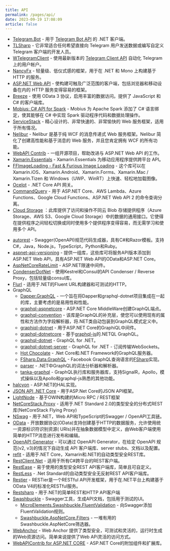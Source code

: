 ```yaml
---
title: API
permalink: /pages/api/
date: 2023-09-19 17:08:09
article: false
---
```

- [Telegram.Bot](https://github.com/TelegramBots/Telegram.Bot)  - 用于 [Telegram Bot API](https://core.telegram.org/bots/api)  的 .NET 客户端。 
- [TLSharp](https://github.com/sochix/TLSharp)  - 它非常适合任何希望直接向 Telegram 用户发送数据或编写自定义 Telegram 客户端的开发人员。 
- [WTelegramClient](https://github.com/wiz0u/WTelegramClient)  - 使用最新版本的 [Telegram Client API](https://core.telegram.org/methods)  自动化 Telegram 上的用户帐户。 
- [NancyFx](https://github.com/NancyFx/Nancy)  - 轻量级、低仪式感的框架，用于在 .NET 和 Mono 上构建基于 HTTP 的服务。 
- [ASP.NET Web API](https://dotnet.microsoft.com/apps/aspnet/apis)  - 使构建可触及广泛范围的客户端，包括浏览器和移动设备在内的 HTTP 服务变得容易的框架。 
- [Breeze](https://breeze.github.io/doc-net/)  - 使用 OData 3 协议，启用丰富的数据访问。提供了 JavaScript 和 C# 的客户端库。 
- [Mobius: C# API for Spark](https://github.com/Microsoft/Mobius)  - Mobius 为 Apache Spark 添加了 C# 语言绑定，使其能够在 C# 中实现 Spark 驱动程序代码和数据处理操作。 
- [ServiceStack](https://github.com/ServiceStack/ServiceStack)  - 精心设计的、非常快速的、非常愉快的 Web 服务框架，适用于所有情况。 
- [Nelibur](https://github.com/Nelibur/Nelibur)  - Nelibur 是基于纯 WCF 的消息传递式 Web 服务框架。Nelibur 简化了创建高性能和基于消息的 Web 服务，并且您肯定拥有 WCF 的所有功能。 
- [WebAPI Contrib](https://github.com/WebApiContrib/WebAPIContrib)  - 一组开源项目，帮助改进与 ASP.NET Web API 的工作。 
- [Xamarin.Essentials](https://docs.microsoft.com/en-us/xamarin/essentials/)  - Xamarin.Essentials 为移动应用程序提供跨平台 API。 
- [FFImageLoading - Fast & Furious Image Loading](https://github.com/luberda-molinet/FFImageLoading)  - 这个库可以在 Xamarin.iOS、Xamarin.Android、Xamarin.Forms、Xamarin.Mac / Xamarin.Tizen 和 Windows（UWP、WinRT）上快速、轻松地加载图像。 
- [Ocelot](https://github.com/ThreeMammals/Ocelot)  - .NET Core API 网关。 
- [CommandQuery](https://github.com/hlaueriksson/CommandQuery)  - 用于 ASP.NET Core、AWS Lambda、Azure Functions、Google Cloud Functions、ASP.NET Web API 2 的命令查询分离。 
- [Cloud Storage](https://github.com/managedcode/Storage) ：此库提供了访问和操作不同云 Blob 存储提供程序（Azure Storage、AWS S3、Google Cloud Storage）中的数据的通用接口。它使得在提供程序之间轻松切换或同时使用多个提供程序变得容易，而无需学习和使用多个 API。
* [autorest](https://github.com/Azure/autorest) -  Swagger(OpenAPI)规范代码生成器，具有C#和Razor模板。支持C#，Java，Node.js，TypeScript，Python和Ruby。
* [aspnet-api-versioning](https://github.com/Microsoft/aspnet-api-versioning) - 提供一组库，这些库可将服务API版本添加到ASP.NET Web API，具有ASP.NET Web API的OData和ASP.NET Core。
* [AspNetCoreRateLimit](https://github.com/stefanprodan/AspNetCoreRateLimit) -  ASP.NET限速中间件。
* [CondenserDotNet](https://github.com/Drawaes/CondenserDotNet) - 使用Kestrel和Consul的API Condenser / Reverse Proxy，包括轻量级consul库。
* [Flurl](https://github.com/tmenier/Flurl) - 适用于.NET的Fluent URL构建器和可测试的HTTP。
* GraphQL
  * [Dapper.GraphQL](https://github.com/landmarkhw/Dapper.GraphQL) - 一个旨在将Dapper和graphql-dotnet项目集成在一起的库，主要考虑的是易用性和性能。
  * [graphql-aspnetcore](https://github.com/JuergenGutsch/graphql-aspnetcore) -  ASP.NET Core MiddleWare创建GraphQL端点。
  * [graphql-convention](https://github.com/graphql-dotnet/conventions) - 该库是GraphQL的补充层，使您可以使用现有的属性和方法作为字段解析器，将.NET类自动包装到GraphQL模式定义中。
  * [graphiql-dotnet](https://github.com/JosephWoodward/graphiql-dotnet) - 用于ASP.NET Core的GraphiQL中间件。
  * [graphql-dotnetcore](https://github.com/mkmarek/graphql-dotnetcore) - 基于[graphql-js](https://github.com/graphql/graphql-js)的.NETQL GraphQL。
  * [graphql-dotnet](https://github.com/graphql-dotnet/graphql-dotnet) - GraphQL for .NET。
  * [graphql-dotnet-server](https://github.com/graphql-dotnet/server) - GraphQL for .NET - 订阅传输WebSockets。
  * [Hot Chocolate](https://github.com/ChilliCream/hotchocolate) - .Net Core和.NET Framework的GraphQL服务器。
  * [FSharp.Data.GraphQL](https://github.com/fsprojects/FSharp.Data.GraphQL) - Facebook GraphQL查询语言的[FSharp]((https://fsprojects.github.io/FSharp.Data.GraphQL))实现。
  * [parser](https://github.com/graphql-dotnet/parser) - .NET中GraphQL的词法分析器和解析器。
  * [tanka-graphql](https://github.com/pekkah/tanka-graphql) - GraphQL执行库和服务器库，支持SignalR，Apollo，模式操纵以及Apollo和graphql-js熟悉的其他功能。
* [halcyon](https://github.com/visualeyes/halcyon) -  ASP.NET的HAL实现。
* [JSON API .NET Core](https://github.com/Research-Institute/json-api-dotnet-core) - 用于ASP.Net Core的JSON API框架。
* [LightNode](https://github.com/neuecc/LightNode) - 基于OWIN构建的Micro RPC / REST框架
* [NetCoreStack.Proxy](https://github.com/NetCoreStack/Proxy) - 适用于.NET Standard 2.0的类型安全的分布式REST库(NetCoreStack Flying Proxy)
* [NSwag](https://github.com/RSuter/NSwag) - 用于.NET，Web API和TypeScript的Swagger / OpenAPI工具链。
* [OData](https://github.com/OData/WebApi/tree/feature/netcore) - 开放数据协议(OData)支持创建基于HTTP的数据服务，允许使用统一资源标识符识别资源( URIs)并在抽象数据模型中定义，由Web客户端使用简单的HTTP消息进行发布和编辑。
* [OpenAPI Generator](https://github.com/OpenAPITools/openapi-generator) - 可以通过 OpenAPI Generator，在给定 OpenAPI 规范(v2, v3)的情况下自动生成 API 客户端库、server stubs、文档以及配置。
* [refit](https://github.com/paulcbetts/refit) -  适用于.NET Core，Xamarin和.NET的自动类型安全REST库。
* [RestClient.Net](https://github.com/MelbourneDeveloper/RestClient.Net) - 适用于所有C#跨平台的REST客户端。
* [RestEase](https://github.com/canton7/RestEase) - 易于使用的类型安全REST API客户端库，简单且可自定义。
* [RestLess](https://github.com/letsar/RestLess) -  .Net Standard的自动类型安全无反射REST API客户端库。
* [Restier](https://github.com/OData/RESTier) -  RESTier是一个RESTful API开发框架，用于在.NET平台上构建基于OData V4的标准化RESTful服务。
* [Restsharp](https://github.com/restsharp/RestSharp) - 用于.NET的简单REST和HTTP API客户端
* [Swashbuckle](https://github.com/domaindrivendev/Swashbuckle.AspNetCore) - Swagger工具，生成API文档，包括用于测试的UI。
  * [MicroElements.Swashbuckle.FluentValidation](https://github.com/micro-elements/MicroElements.Swashbuckle.FluentValidation) - 向Swagger添加FluentValidation规则。
  * [Swashbuckle.AspNetCore.Filters](https://github.com/mattfrear/Swashbuckle.AspNetCore.Filters) - 一堆有用的Swashbuckle.AspNetCore筛选器。
 * [WebAnchor](https://github.com/mattiasnordqvist/Web-Anchor) - Web Anchor 提供了类型安全，可测试和灵活的，运行时生成的Web资源访问。简单来说提供了Web APi灵活的访问方式。
* [WebAPIContrib for ASP.NET CORE](https://github.com/WebApiContrib/WebAPIContrib.Core) - ASP.NET Core的附加组件和扩展库。